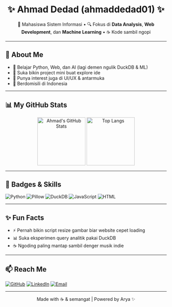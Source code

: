 <h1 align="center">✨ Ahmad Dedad (ahmaddedad01) ✨</h1>

<p align="center">
  🌱 Mahasiswa Sistem Informasi • 🔍 Fokus di <b>Data Analysis</b>, <b>Web Development</b>, dan <b>Machine Learning</b> • ☕ Kode sambil ngopi
</p>

---

## 🚀 About Me
- 🧠 Belajar Python, Web, dan AI (lagi demen ngulik DuckDB & ML)
- 🧩 Suka bikin project mini buat explore ide
- 🎨 Punya interest juga di UI/UX & antarmuka
- 🏡 Berdomisili di Indonesia

---

## 📊 My GitHub Stats
<p align="center">
  <img src="https://github-readme-stats.vercel.app/api?username=ahmaddedad01&show_icons=true&theme=tokyonight" alt="Ahmad's GitHub Stats" height="150"/>
  <img src="https://github-readme-stats.vercel.app/api/top-langs/?username=ahmaddedad01&layout=compact&theme=tokyonight" alt="Top Langs" height="150"/>
</p>

---

## 🏅 Badges & Skills
![Python](https://img.shields.io/badge/Python-3776AB?style=for-the-badge&logo=python&logoColor=white)
![Pillow](https://img.shields.io/badge/Pillow-%23C0A0C0?style=for-the-badge)
![DuckDB](https://img.shields.io/badge/DuckDB-ffc107?style=for-the-badge)
![JavaScript](https://img.shields.io/badge/JavaScript-F7DF1E?style=for-the-badge&logo=javascript&logoColor=black)
![HTML](https://img.shields.io/badge/HTML5-E34F26?style=for-the-badge&logo=html5&logoColor=white)

---

## ✨ Fun Facts
- ⚡ Pernah bikin script resize gambar biar website cepet loading
- 📊 Suka eksperimen query analitik pakai DuckDB
- ☕ Ngoding paling mantap sambil denger musik indie

---

## 📫 Reach Me
[![GitHub](https://img.shields.io/badge/GitHub-%2312100E?style=for-the-badge&logo=github&logoColor=white)](https://github.com/ahmaddedad01)
[![LinkedIn](https://img.shields.io/badge/LinkedIn-%230077B5?style=for-the-badge&logo=linkedin&logoColor=white)](https://linkedin.com/in/yourusername) <!-- Ganti yourusername -->
[![Email](https://img.shields.io/badge/Email-%23D14836?style=for-the-badge&logo=gmail&logoColor=white)](mailto:youremail@example.com) <!-- Ganti youremail -->

---

<p align="center">
  Made with ☕ & semangat | Powered by Arya ✨
</p>
